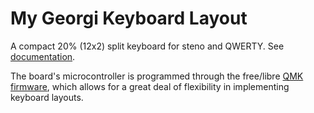 # My Georgi Keyboard Layout

A compact 20% (12x2) split keyboard for steno and QWERTY.
See [documentation][docs].

The board's microcontroller is programmed through the free/libre [QMK firmware][qmk],
which allows for a great deal of flexibility in implementing keyboard layouts.

[qmk]: https://github.com/qmk/qmk_firmware
[docs]: http://docs.gboards.ca
